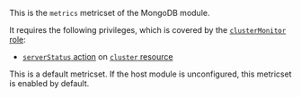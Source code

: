 This is the `metrics` metricset of the MongoDB module.

It requires the following privileges, which is covered by the [`clusterMonitor` role](https://docs.mongodb.com/manual/reference/built-in-roles/#clusterMonitor):

* [`serverStatus` action](https://docs.mongodb.com/manual/reference/privilege-actions/#serverStatus) on [`cluster` resource](https://docs.mongodb.com/manual/reference/resource-document/#cluster-resource)

This is a default metricset. If the host module is unconfigured, this metricset is enabled by default.
